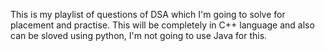 This is my playlist of questions of DSA which I'm going to solve for placement and practise.
This will be completely in C++ language and also can be sloved using python, I'm not going to use Java for this.

